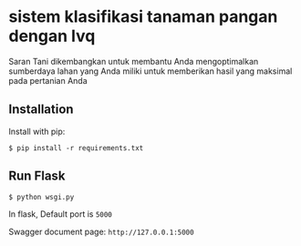 # sistem klasifikasi tanaman pangan dengan lvq

Saran Tani dikembangkan untuk membantu Anda mengoptimalkan sumberdaya lahan yang Anda miliki untuk memberikan hasil yang maksimal pada pertanian Anda

## Installation

Install with pip:

```
$ pip install -r requirements.txt
```

## Run Flask
```
$ python wsgi.py
```
In flask, Default port is `5000`

Swagger document page:  `http://127.0.0.1:5000`
